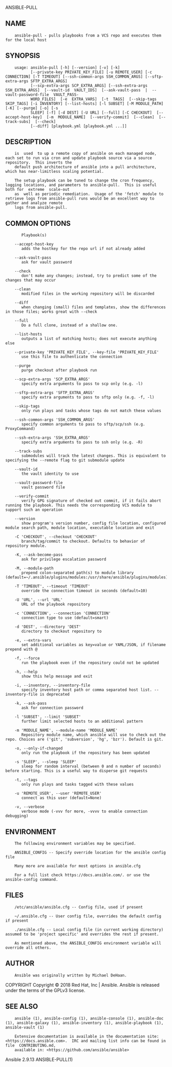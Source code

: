  ANSIBLE-PULL
 
## NAME
        ansible-pull - pulls playbooks from a VCS repo and executes them for the local host
 
## SYNOPSIS
        usage: ansible-pull [-h] [--version] [-v] [-k]
               [--private-key PRIVATE_KEY_FILE] [-u REMOTE_USER] [-c CONNECTION] [-T TIMEOUT] [--ssh-common-args SSH_COMMON_ARGS] [--sftp-extra-args SFTP_EXTRA_ARGS]
               [--scp-extra-args SCP_EXTRA_ARGS] [--ssh-extra-args SSH_EXTRA_ARGS]  [--vault-id  VAULT_IDS]  [--ask-vault-pass  |  --vault-password-file  VAULT_PASS‐
               WORD_FILES]  [-e  EXTRA_VARS]  [-t  TAGS]  [--skip-tags  SKIP_TAGS] [-i INVENTORY] [--list-hosts] [-l SUBSET] [-M MODULE_PATH] [-K] [--purge] [-o] [-s
               SLEEP] [-f] [-d DEST] [-U URL] [--full] [-C CHECKOUT]  [--accept-host-key]  [-m  MODULE_NAME]  [--verify-commit]  [--clean]  [--track-subs]  [--check]
               [--diff] [playbook.yml [playbook.yml ...]]
 
## DESCRIPTION
        is  used  to up a remote copy of ansible on each managed node, each set to run via cron and update playbook source via a source repository.  This inverts the
        default push architecture of ansible into a pull architecture, which has near-limitless scaling potential.
 
        The setup playbook can be tuned to change the cron frequency, logging locations, and parameters to ansible-pull.  This is useful both for  extreme  scale-out
        as  well as periodic remediation.  Usage of the 'fetch' module to retrieve logs from ansible-pull runs would be an excellent way to gather and analyze remote
        logs from ansible-pull.
 
## COMMON OPTIONS
           Playbook(s)
 
        --accept-host-key
           adds the hostkey for the repo url if not already added
 
        --ask-vault-pass
           ask for vault password
 
        --check
           don't make any changes; instead, try to predict some of the changes that may occur
 
        --clean
           modified files in the working repository will be discarded
 
        --diff
           when changing (small) files and templates, show the differences in those files; works great with --check
 
        --full
           Do a full clone, instead of a shallow one.
 
        --list-hosts
           outputs a list of matching hosts; does not execute anything else
 
        --private-key 'PRIVATE_KEY_FILE', --key-file 'PRIVATE_KEY_FILE'
           use this file to authenticate the connection
 
        --purge
           purge checkout after playbook run
 
        --scp-extra-args 'SCP_EXTRA_ARGS'
           specify extra arguments to pass to scp only (e.g. -l)
 
        --sftp-extra-args 'SFTP_EXTRA_ARGS'
           specify extra arguments to pass to sftp only (e.g. -f, -l)
 
        --skip-tags
           only run plays and tasks whose tags do not match these values
 
        --ssh-common-args 'SSH_COMMON_ARGS'
           specify common arguments to pass to sftp/scp/ssh (e.g. ProxyCommand)
 
        --ssh-extra-args 'SSH_EXTRA_ARGS'
           specify extra arguments to pass to ssh only (e.g. -R)
 
        --track-subs
           submodules will track the latest changes. This is equivalent to specifying the --remote flag to git submodule update
 
        --vault-id
           the vault identity to use
 
        --vault-password-file
           vault password file
 
        --verify-commit
           verify GPG signature of checked out commit, if it fails abort running the playbook. This needs the corresponding VCS module to support such an operation
 
        --version
           show program's version number, config file location, configured module search path, module location, executable location and exit
 
        -C 'CHECKOUT', --checkout 'CHECKOUT'
           branch/tag/commit to checkout. Defaults to behavior of repository module.
 
        -K, --ask-become-pass
           ask for privilege escalation password
 
        -M, --module-path
           prepend colon-separated path(s) to module library (default=~/.ansible/plugins/modules:/usr/share/ansible/plugins/modules)
 
        -T 'TIMEOUT', --timeout 'TIMEOUT'
           override the connection timeout in seconds (default=10)
 
        -U 'URL', --url 'URL'
           URL of the playbook repository
 
        -c 'CONNECTION', --connection 'CONNECTION'
           connection type to use (default=smart)
 
        -d 'DEST', --directory 'DEST'
           directory to checkout repository to
 
        -e, --extra-vars
           set additional variables as key=value or YAML/JSON, if filename prepend with @
 
        -f, --force
           run the playbook even if the repository could not be updated
 
        -h, --help
           show this help message and exit
 
        -i, --inventory, --inventory-file
           specify inventory host path or comma separated host list. --inventory-file is deprecated
 
        -k, --ask-pass
           ask for connection password
 
        -l 'SUBSET', --limit 'SUBSET'
           further limit selected hosts to an additional pattern
 
        -m 'MODULE_NAME', --module-name 'MODULE_NAME'
           Repository module name, which ansible will use to check out the repo. Choices are ('git', 'subversion', 'hg', 'bzr'). Default is git.
 
        -o, --only-if-changed
           only run the playbook if the repository has been updated
 
        -s 'SLEEP', --sleep 'SLEEP'
           sleep for random interval (between 0 and n number of seconds) before starting. This is a useful way to disperse git requests
 
        -t, --tags
           only run plays and tasks tagged with these values
 
        -u 'REMOTE_USER', --user 'REMOTE_USER'
           connect as this user (default=None)
 
        -v, --verbose
           verbose mode (-vvv for more, -vvvv to enable connection debugging)
 
## ENVIRONMENT
        The following environment variables may be specified.
 
        ANSIBLE_CONFIG -- Specify override location for the ansible config file
 
        Many more are available for most options in ansible.cfg
 
        For a full list check https://docs.ansible.com/. or use the ansible-config command.
 
## FILES
        /etc/ansible/ansible.cfg -- Config file, used if present
 
        ~/.ansible.cfg -- User config file, overrides the default config if present
 
        ./ansible.cfg -- Local config file (in current working directory) assumed to be 'project specific' and overrides the rest if present.
 
        As mentioned above, the ANSIBLE_CONFIG environment variable will override all others.
 
## AUTHOR
        Ansible was originally written by Michael DeHaan.
 
 COPYRIGHT
        Copyright © 2018 Red Hat, Inc | Ansible.  Ansible is released under the terms of the GPLv3 license.
 
## SEE ALSO
        ansible (1), ansible-config (1), ansible-console (1), ansible-doc (1), ansible-galaxy (1), ansible-inventory (1), ansible-playbook (1), ansible-vault (1)
 
        Extensive documentation is available in the documentation site: <https://docs.ansible.com>.  IRC and mailing list info can be found in file  CONTRIBUTING.md,
        available in: <https://github.com/ansible/ansible>
 
 Ansible 2.9.13                                                                                                                                       ANSIBLE-PULL(1)
